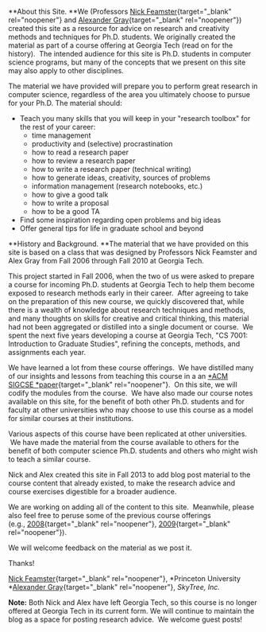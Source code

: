 **About this Site. **We (Professors [Nick
Feamster](http://www.cs.princeton.edu/~feamster/ "Nick Feamster"){target="_blank"
rel="noopener"} and [Alexander
Gray](http://www.cc.gatech.edu/~agray/ "Alex Gray"){target="_blank"
rel="noopener"}) created this site as a resource for advice on research
and creativity methods and techniques for Ph.D. students. We originally
created the material as part of a course offering at Georgia Tech (read
on for the history).  The intended audience for this site is Ph.D.
students in computer science programs, but many of the concepts that we
present on this site may also apply to other disciplines.

The material we have provided will prepare you to perform great research
in computer science, regardless of the area you ultimately choose to
pursue for your Ph.D. The material should:

-   Teach you many skills that you will keep in your \"research
    toolbox\" for the rest of your career:
    -   time management
    -   productivity and (selective) procrastination
    -   how to read a research paper
    -   how to review a research paper
    -   how to write a research paper (technical writing)
    -   how to generate ideas, creativity, sources of problems
    -   information management (research notebooks, etc.)
    -   how to give a good talk
    -   how to write a proposal
    -   how to be a good TA
-   Find some inspiration regarding open problems and big ideas
-   Offer general tips for life in graduate school and beyond

**History and Background. **The material that we have provided on this
site is based on a class that was designed by Professors Nick Feamster
and Alex Gray from Fall 2006 through Fall 2010 at Georgia Tech.

This project started in Fall 2006, when the two of us were asked to
prepare a course for incoming Ph.D. students at Georgia Tech to help
them become exposed to research methods early in their career.  After
agreeing to take on the preparation of this new course, we quickly
discovered that, while there is a wealth of knowledge about research
techniques and methods, and many thoughts on skills for creative and
critical thinking, this material had not been aggregated or distilled
into a single document or course.  We spent the next five years
developing a course at Georgia Tech, \"CS 7001: Introduction to Graduate
Studies\", refining the concepts, methods, and assignments each year.

We have learned a lot from these course offerings.  We have distilled
many of our insights and lessons from teaching this course in a an [*ACM
SIGCSE *paper](http://dl.acm.org/citation.cfm?doid=1352135.1352294 "Can Great Research Be Taught?"){target="_blank"
rel="noopener"}.  On this site, we will codify the modules from the
course.  We have also made our course notes available on this site, for
the benefit of both other Ph.D. students and for faculty at other
universities who may choose to use this course as a model for similar
courses at their institutions.

Various aspects of this course have been replicated at other
universities.  We have made the material from the course available to
others for the benefit of both computer science Ph.D. students and
others who might wish to teach a similar course.

Nick and Alex created this site in Fall 2013 to add blog post material
to the course content that already existed, to make the research advice
and course exercises digestible for a broader audience.

We are working on adding all of the content to this site.  Meanwhile,
please also feel free to peruse some of the previous course offerings
(e.g., [2008](http://www.noise-lab.net/classes/cs7001/fall_2008/syllabus.html#Schedule "2008"){target="_blank"
rel="noopener"}, [2009](http://www.noise-lab.net/classes/cs7001/fall_2009/syllabus.html#Schedule "2009"){target="_blank"
rel="noopener"}).

We will welcome feedback on the material as we post it.

Thanks!

[Nick Feamster](http://www.cs.princeton.edu/~feamster/){target="_blank"
rel="noopener"}, *Princeton University\
*[Alexander Gray](http://www.cc.gatech.edu/~agray/){target="_blank"
rel="noopener"}, *SkyTree, Inc.*

**Note:** Both Nick and Alex have left Georgia Tech, so this course is
no longer offered at Georgia Tech in its current form. We will continue
to maintain the blog as a space for posting research advice.  We welcome
guest posts!
